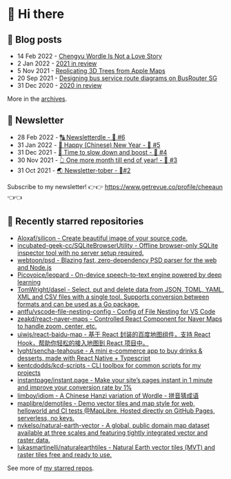 # 👋 Hi there

## 📝 Blog posts

<!-- feed start -->
- 14 Feb 2022 - [Chengyu Wordle Is Not a Love Story](https://cheeaun.com/blog/2022/02/chengyu-wordle-is-not-a-love-story/)
- 2 Jan 2022 - [2021 in review](https://cheeaun.com/blog/2022/01/2021-in-review/)
- 5 Nov 2021 - [Replicating 3D Trees from Apple Maps](https://cheeaun.com/blog/2021/11/replicating-3d-trees-apple-maps/)
- 20 Sep 2021 - [Designing bus service route diagrams on BusRouter SG](https://cheeaun.com/blog/2021/09/bus-service-route-diagrams-busrouter-sg/)
- 31 Dec 2020 - [2020 in review](https://cheeaun.com/blog/2020/12/2020-in-review/)
<!-- feed end -->

More in the [archives](https://cheeaun.com/blog/archives/).

## 📰 Newsletter

<!-- newsletter start -->
- 28 Feb 2022 - [🔠 Newsletterdle - 🥫 #6](https://www.getrevue.co/profile/cheeaun/issues/newsletterdle-6-1014288)
- 31 Jan 2022 - [🧧 Happy (Chinese) New Year - 🥫 #5](https://www.getrevue.co/profile/cheeaun/issues/happy-chinese-new-year-5-963222)
- 31 Dec 2021 - [🥃 Time to slow down and boost - 🥫 #4](https://www.getrevue.co/profile/cheeaun/issues/time-to-slow-down-and-boost-4-906334)
- 30 Nov 2021 - [👆 One more month till end of year! - 🥫 #3](https://www.getrevue.co/profile/cheeaun/issues/one-more-month-till-end-of-year-3-835833)
- 31 Oct 2021 - [🌏 Newsletter-tober - 🥫#2](https://www.getrevue.co/profile/cheeaun/issues/newsletter-tober-2-788703)
<!-- newsletter end -->

Subscribe to my newsletter! 👉👉 https://www.getrevue.co/profile/cheeaun 👈👈

## 🌟 Recently starred repositories

<!-- starred repos start -->
- [Aloxaf/silicon - Create beautiful image of your source code.](https://github.com/Aloxaf/silicon)
- [incubated-geek-cc/SQLiteBrowserUtility - Offline browser-only SQLite inspector tool with no server setup required.](https://github.com/incubated-geek-cc/SQLiteBrowserUtility)
- [webtoon/psd - Blazing fast, zero-dependency PSD parser for the web and Node.js](https://github.com/webtoon/psd)
- [Picovoice/leopard - On-device speech-to-text engine powered by deep learning ](https://github.com/Picovoice/leopard)
- [TomWright/dasel - Select, put and delete data from JSON, TOML, YAML, XML and CSV files with a single tool. Supports conversion between formats and can be used as a Go package.](https://github.com/TomWright/dasel)
- [antfu/vscode-file-nesting-config - Config of File Nesting for VS Code](https://github.com/antfu/vscode-file-nesting-config)
- [zeakd/react-naver-maps - Controlled React Component for Naver Maps to handle zoom, center, etc.](https://github.com/zeakd/react-naver-maps)
- [uiwjs/react-baidu-map - 基于 React 封装的百度地图组件，支持 React Hook，帮助你轻松的接入地图到 React 项目中。](https://github.com/uiwjs/react-baidu-map)
- [lyqht/sencha-teahouse - A mini e-commerce app to buy drinks & desserts, made with React Native + Typescript](https://github.com/lyqht/sencha-teahouse)
- [kentcdodds/kcd-scripts - CLI toolbox for common scripts for my projects](https://github.com/kentcdodds/kcd-scripts)
- [instantpage/instant.page - Make your site’s pages instant in 1 minute and improve your conversion rate by 1%](https://github.com/instantpage/instant.page)
- [limboy/idiom - A Chinese Hanzi variation of Wordle - 拼音猜成语](https://github.com/limboy/idiom)
- [maplibre/demotiles - Demo vector tiles and map style for web, helloworld and CI tests @MapLibre. Hosted directly on GitHub Pages, serverless, no keys.](https://github.com/maplibre/demotiles)
- [nvkelso/natural-earth-vector - A global, public domain map dataset available at three scales and featuring tightly integrated vector and raster data.](https://github.com/nvkelso/natural-earth-vector)
- [lukasmartinelli/naturalearthtiles - Natural Earth vector tiles (MVT) and raster tiles free and ready to use.](https://github.com/lukasmartinelli/naturalearthtiles)
<!-- starred repos end -->

See more of [my starred repos](https://github.com/stars/cheeaun/).